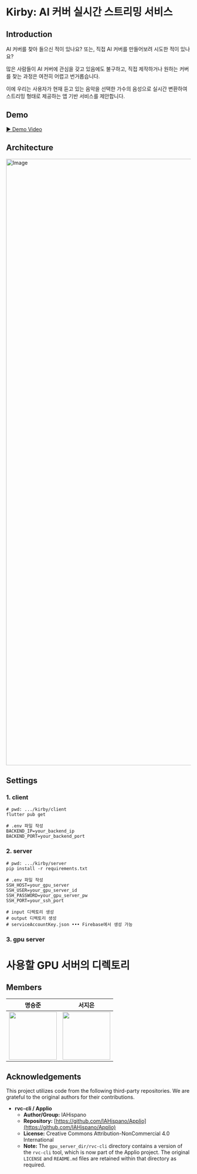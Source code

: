 # Kirby: AI 커버 실시간 스트리밍 서비스

## Introduction
AI 커버를 찾아 들으신 적이 있나요?
또는, 직접 AI 커버를 만들어보려 시도한 적이 있나요?

많은 사람들이 AI 커버에 관심을 갖고 있음에도 불구하고,
직접 제작하거나 원하는 커버를 찾는 과정은 여전히 어렵고 번거롭습니다.

이에 우리는 사용자가 현재 듣고 있는 음악을 선택한 가수의 음성으로 실시간 변환하여 스트리밍 형태로 제공하는 앱 기반 서비스를 제안합니다.

## Demo
[▶ Demo Video](https://github.com/user-attachments/assets/1aecd21c-6e82-4270-bfb4-c086400cd742)

## Architecture
<img width="1648" alt="Image" src="https://github.com/user-attachments/assets/554c5d37-dc99-46c0-a812-6b889dbe53ba" />

## Settings
### 1. client
```
# pwd: .../kirby/client
flutter pub get

# .env 파일 작성
BACKEND_IP=your_backend_ip
BACKEND_PORT=your_backend_port
```

### 2. server
```
# pwd: .../kirby/server
pip install -r requirements.txt

# .env 파일 작성
SSH_HOST=your_gpu_server
SSH_USER=your_gpu_server_id
SSH_PASSWORD=your_gpu_server_pw
SSH_PORT=your_ssh_port

# input 디렉토리 생성
# output 디렉토리 생성
# serviceAccountKey.json ••• Firebase에서 생성 가능
```

### 3. gpu server
# 사용할 GPU 서버의 디렉토리 


## Members
| 명승준 | 서지은 |
| :-: | :-: |
| <a href="https://github.com/msj99"><img src='https://avatars.githubusercontent.com/u/74344298?v=4' height=130 width=130></img></a> | <a href="https://github.com/maiteun"><img src='https://avatars.githubusercontent.com/u/54938691?v=4' height=130 width=130></img></a>

## Acknowledgements

This project utilizes code from the following third-party repositories. We are grateful to the original authors for their contributions.

-   **rvc-cli / Applio**
    -   **Author/Group:** IAHispano
    -   **Repository:** [https://github.com/IAHispano/Applio](https://github.com/IAHispano/Applio)
    -   **License:** Creative Commons Attribution-NonCommercial 4.0 International
    -   **Note:** The `gpu_server_dir/rvc-cli` directory contains a version of the `rvc-cli` tool, which is now part of the Applio project. The original `LICENSE` and `README.md` files are retained within that directory as required.